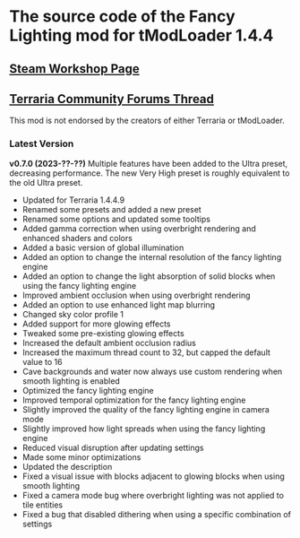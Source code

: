 ﻿# The source code of the Fancy Lighting mod for tModLoader 1.4.4

## [Steam Workshop Page](https://steamcommunity.com/sharedfiles/filedetails/?id=2822950837)
## [Terraria Community Forums Thread](https://forums.terraria.org/index.php?threads/fancy-lighting-mod.113067/)

This mod is not endorsed by the creators of either Terraria or tModLoader.

### Latest Version

**v0.7.0 (2023-??-??)**
Multiple features have been added to the Ultra preset, decreasing performance. The new Very High preset is roughly equivalent to the old Ultra preset.
- Updated for Terraria 1.4.4.9
- Renamed some presets and added a new preset
- Renamed some options and updated some tooltips
- Added gamma correction when using overbright rendering and enhanced shaders and colors
- Added a basic version of global illumination
- Added an option to change the internal resolution of the fancy lighting engine
- Added an option to change the light absorption of solid blocks when using the fancy lighting engine
- Improved ambient occlusion when using overbright rendering
- Added an option to use enhanced light map blurring
- Changed sky color profile 1
- Added support for more glowing effects
- Tweaked some pre-existing glowing effects
- Increased the default ambient occlusion radius
- Increased the maximum thread count to 32, but capped the default value to 16
- Cave backgrounds and water now always use custom rendering when smooth lighting is enabled
- Optimized the fancy lighting engine
- Improved temporal optimization for the fancy lighting engine
- Slightly improved the quality of the fancy lighting engine in camera mode
- Slightly improved how light spreads when using the fancy lighting engine
- Reduced visual disruption after updating settings
- Made some minor optimizations
- Updated the description
- Fixed a visual issue with blocks adjacent to glowing blocks when using smooth lighting
- Fixed a camera mode bug where overbright lighting was not applied to tile entities
- Fixed a bug that disabled dithering when using a specific combination of settings
